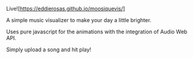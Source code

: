 Live![https://eddierosas.github.io/moosiquevis/]

A simple music visualizer to make your day a little brighter. 

Uses pure javascript for the animations with the integration of Audio Web API. 

Simply upload a song and hit play!
